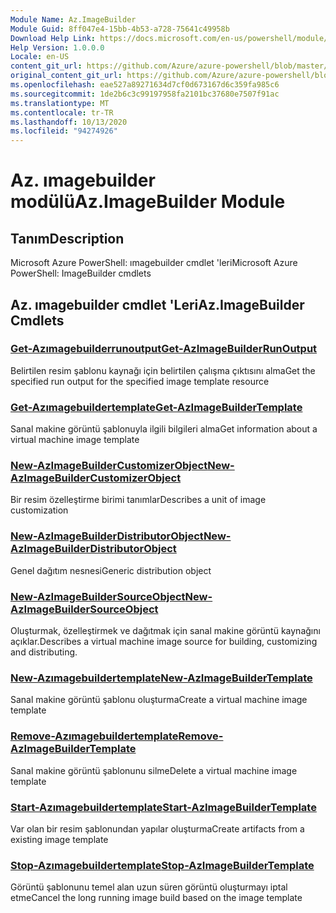 ```yaml
---
Module Name: Az.ImageBuilder
Module Guid: 8ff047e4-15bb-4b53-a728-75641c49958b
Download Help Link: https://docs.microsoft.com/en-us/powershell/module/az.imagebuilder
Help Version: 1.0.0.0
Locale: en-US
content_git_url: https://github.com/Azure/azure-powershell/blob/master/src/ImageBuilder/help/Az.ImageBuilder.md
original_content_git_url: https://github.com/Azure/azure-powershell/blob/master/src/ImageBuilder/help/Az.ImageBuilder.md
ms.openlocfilehash: eae527a89271634d7cf0d673167d6c359fa985c6
ms.sourcegitcommit: 1de2b6c3c99197958fa2101bc37680e7507f91ac
ms.translationtype: MT
ms.contentlocale: tr-TR
ms.lasthandoff: 10/13/2020
ms.locfileid: "94274926"
---
```

# <span data-ttu-id="adf77-101">Az. ımagebuilder modülü</span><span class="sxs-lookup"><span data-stu-id="adf77-101">Az.ImageBuilder Module</span></span>
## <span data-ttu-id="adf77-102">Tanım</span><span class="sxs-lookup"><span data-stu-id="adf77-102">Description</span></span>
<span data-ttu-id="adf77-103">Microsoft Azure PowerShell: ımagebuilder cmdlet 'leri</span><span class="sxs-lookup"><span data-stu-id="adf77-103">Microsoft Azure PowerShell: ImageBuilder cmdlets</span></span>

## <span data-ttu-id="adf77-104">Az. ımagebuilder cmdlet 'Leri</span><span class="sxs-lookup"><span data-stu-id="adf77-104">Az.ImageBuilder Cmdlets</span></span>
### [<span data-ttu-id="adf77-105">Get-Azımagebuilderrunoutput</span><span class="sxs-lookup"><span data-stu-id="adf77-105">Get-AzImageBuilderRunOutput</span></span>](Get-AzImageBuilderRunOutput.md)
<span data-ttu-id="adf77-106">Belirtilen resim şablonu kaynağı için belirtilen çalışma çıktısını alma</span><span class="sxs-lookup"><span data-stu-id="adf77-106">Get the specified run output for the specified image template resource</span></span>

### [<span data-ttu-id="adf77-107">Get-Azımagebuildertemplate</span><span class="sxs-lookup"><span data-stu-id="adf77-107">Get-AzImageBuilderTemplate</span></span>](Get-AzImageBuilderTemplate.md)
<span data-ttu-id="adf77-108">Sanal makine görüntü şablonuyla ilgili bilgileri alma</span><span class="sxs-lookup"><span data-stu-id="adf77-108">Get information about a virtual machine image template</span></span>

### [<span data-ttu-id="adf77-109">New-AzImageBuilderCustomizerObject</span><span class="sxs-lookup"><span data-stu-id="adf77-109">New-AzImageBuilderCustomizerObject</span></span>](New-AzImageBuilderCustomizerObject.md)
<span data-ttu-id="adf77-110">Bir resim özelleştirme birimi tanımlar</span><span class="sxs-lookup"><span data-stu-id="adf77-110">Describes a unit of image customization</span></span>

### [<span data-ttu-id="adf77-111">New-AzImageBuilderDistributorObject</span><span class="sxs-lookup"><span data-stu-id="adf77-111">New-AzImageBuilderDistributorObject</span></span>](New-AzImageBuilderDistributorObject.md)
<span data-ttu-id="adf77-112">Genel dağıtım nesnesi</span><span class="sxs-lookup"><span data-stu-id="adf77-112">Generic distribution object</span></span>

### [<span data-ttu-id="adf77-113">New-AzImageBuilderSourceObject</span><span class="sxs-lookup"><span data-stu-id="adf77-113">New-AzImageBuilderSourceObject</span></span>](New-AzImageBuilderSourceObject.md)
<span data-ttu-id="adf77-114">Oluşturmak, özelleştirmek ve dağıtmak için sanal makine görüntü kaynağını açıklar.</span><span class="sxs-lookup"><span data-stu-id="adf77-114">Describes a virtual machine image source for building, customizing and distributing.</span></span>

### [<span data-ttu-id="adf77-115">New-Azımagebuildertemplate</span><span class="sxs-lookup"><span data-stu-id="adf77-115">New-AzImageBuilderTemplate</span></span>](New-AzImageBuilderTemplate.md)
<span data-ttu-id="adf77-116">Sanal makine görüntü şablonu oluşturma</span><span class="sxs-lookup"><span data-stu-id="adf77-116">Create a virtual machine image template</span></span>

### [<span data-ttu-id="adf77-117">Remove-Azımagebuildertemplate</span><span class="sxs-lookup"><span data-stu-id="adf77-117">Remove-AzImageBuilderTemplate</span></span>](Remove-AzImageBuilderTemplate.md)
<span data-ttu-id="adf77-118">Sanal makine görüntü şablonunu silme</span><span class="sxs-lookup"><span data-stu-id="adf77-118">Delete a virtual machine image template</span></span>

### [<span data-ttu-id="adf77-119">Start-Azımagebuildertemplate</span><span class="sxs-lookup"><span data-stu-id="adf77-119">Start-AzImageBuilderTemplate</span></span>](Start-AzImageBuilderTemplate.md)
<span data-ttu-id="adf77-120">Var olan bir resim şablonundan yapılar oluşturma</span><span class="sxs-lookup"><span data-stu-id="adf77-120">Create artifacts from a existing image template</span></span>

### [<span data-ttu-id="adf77-121">Stop-Azımagebuildertemplate</span><span class="sxs-lookup"><span data-stu-id="adf77-121">Stop-AzImageBuilderTemplate</span></span>](Stop-AzImageBuilderTemplate.md)
<span data-ttu-id="adf77-122">Görüntü şablonunu temel alan uzun süren görüntü oluşturmayı iptal etme</span><span class="sxs-lookup"><span data-stu-id="adf77-122">Cancel the long running image build based on the image template</span></span>

